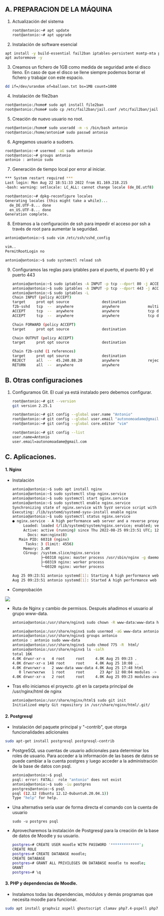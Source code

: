 ## A. PREPARACION DE LA MÁQUINA

1. Actualización del sistema

   ```bash
   root@antonio:~# apt update
   root@antonio:~# apt upgrade
   ```

2. Instalación de software esencial

```bash
apt install -y build-essential fail2ban iptables-persistent msmtp-mta python3-dev python3-pip libcurl4-openssl-dev libssl-dev htop git neovim wget curl tmux
apt autoremove -y
```

3. Creamos un fichero de 1GB como medida de seguridad ante el disco lleno. En caso de que el disco se llene siempre podemos borrar el fichero y trabajar con este espacio.

```bash
dd if=/dev/urandom of=balloon.txt bs=1MB count=1000
```

4. Instalación de file2ban 

```bash
root@antonio:/home# sudo apt install file2ban
root@antonio:/home# sudo cp /etc/fail2ban/jail.conf /etc/fail2ban/jail.local
```

5. Creación de nuevo usuario no root.

```bash
root@antonio:/home# sudo useradd -m -s /bin/bash antonio
root@antonio:/home/antonio# sudo passwd antonio
```

6. Agregamos usuario a sudoers.

```bash
root@antonio:~# usermod -aG sudo antonio
root@antonio:~# groups antonio
antonio : antonio sudo
```

7. Generación de tiempo local por error al iniciar.

```bash
*** System restart required ***
Last login: Mon Aug 22 18:51:33 2022 from 81.169.218.215
-bash: warning: setlocale: LC_ALL: cannot change locale (de_DE.utf8)

root@antonio:~# dpkg-reconfigure locales
Generating locales (this might take a while)...
  de_DE.UTF-8... done
  en_US.UTF-8... done
Generation complete.
```

8. Entramos a la configuración de ssh para impedir el acceso por ssh a través de root para aumentar la seguridad.

```bash
antonio@antonio:~$ sudo vim /etc/ssh/sshd_config

vim..
PermitRootLogin no

antonio@antonio:~$ sudo systemctl reload ssh
```

9. Configuramos las reglas para iptables para el puerto, el puerto 80 y el puerto 443

   ```bash
   antonio@antonio:~$ sudo iptables -A INPUT -p tcp --dport 80 -j ACCEPT
   antonio@antonio:~$ sudo iptables -A INPUT -p tcp --dport 443 -j ACCEPT
   antonio@antonio:~$ sudo iptables -L
   Chain INPUT (policy ACCEPT)
   target     prot opt source               destination
   f2b-sshd   tcp  --  anywhere             anywhere             multiport dports ssh
   ACCEPT     tcp  --  anywhere             anywhere             tcp dpt:http
   ACCEPT     tcp  --  anywhere             anywhere             tcp dpt:https
   
   Chain FORWARD (policy ACCEPT)
   target     prot opt source               destination
   
   Chain OUTPUT (policy ACCEPT)
   target     prot opt source               destination
   
   Chain f2b-sshd (1 references)
   target     prot opt source               destination
   REJECT     all  --  45.240.88.20         anywhere             reject-with icmp-port-unreachable
   RETURN     all  --  anywhere             anywhere
   
   ```

   

## B. Otras configuraciones

1. Configuramos Git. El cual ya está instalado pero debemos configurar.

   ```bash
   root@antonio:~# git --version
   git version 2.25.1
   
   root@antonio:~# git config --global user.name "Antonio"
   root@antonio:~# git config --global user.email "autonomoadame@gmail.com"
   root@antonio:~# git config --global core.editor "vim"
   
   root@antonio:~# git config --list
   user.name=Antonio
   user.email=autonomoadame@gmail.com
   ```



## C. Aplicaciones.

#### 	1.  Nginx

- Instalación 

  ```bash
  antonio@antonio:~$ sudo apt install nginx
  antonio@antonio:~$ sudo systemctl stop nginx.service
  antonio@antonio:~$ sudo systemctl start nginx.service
  antonio@antonio:~$ sudo systemctl enable nginx.service
  Synchronizing state of nginx.service with SysV service script with /lib/systemd/systemd-sysv-install.
  Executing: /lib/systemd/systemd-sysv-install enable nginx
  antonio@antonio:~$ sudo systemctl status nginx.service
  ● nginx.service - A high performance web server and a reverse proxy server
       Loaded: loaded (/lib/systemd/system/nginx.service; enabled; vendor preset: enabled)
       Active: active (running) since Thu 2022-08-25 09:23:51 UTC; 12s ago
         Docs: man:nginx(8)
     Main PID: 60318 (nginx)
        Tasks: 3 (limit: 4556)
       Memory: 3.4M
       CGroup: /system.slice/nginx.service
               ├─60318 nginx: master process /usr/sbin/nginx -g daemon on; master_process on;
               ├─60319 nginx: worker process
               └─60320 nginx: worker process
  
  Aug 25 09:23:51 antonio systemd[1]: Starting A high performance web server and a reverse proxy server...
  Aug 25 09:23:51 antonio systemd[1]: Started A high performance web server and a reverse proxy server.
  ```

- Comprobación

![](/home/siverio/Documentos/typoraImages/image-20220825112940971.png)

- Ruta de Nginx y cambio de permisos. Después añadimos el usuario al grupo www-data.

  ```bash
  antonio@antonio:/usr/share/nginx$ sudo chown -R www-data:www-data html/
  
  antonio@antonio:/usr/share/nginx$ sudo usermod -aG www-data antonio
  antonio@antonio:/usr/share/nginx$ groups antonio
  antonio : antonio sudo www-data
  antonio@antonio:/usr/share/nginx$ sudo chmod 775 -R  html/
  antonio@antonio:/usr/share/nginx$ ls -salh
  total 16K
  4.0K drwxr-xr-x   4 root     root     4.0K Aug 25 09:23 .
  4.0K drwxr-xr-x 148 root     root     4.0K Aug 25 10:08 ..
  4.0K drwxrwxr-x   2 www-data www-data 4.0K Aug 25 17:48 html
     0 lrwxrwxrwx   1 root     root       23 Apr 12 08:04 modules -> ../../lib/nginx/modules
  4.0K drwxr-xr-x   2 root     root     4.0K Aug 25 09:23 modules-available
  ```

- Tras ello iniciamos el proyecto .git en la carpeta principal de /usr/nginx/html de nginx

  ```bash
  antonio@antonio:/usr/share/nginx/html$ sudo git init
  Initialized empty Git repository in /usr/share/nginx/html/.git/
  ```

#### 2. Postgresql 

- Instalación del paquete principal y "-contrib", que otorga funcionalidades adicionales

```bash
sudo apt-get install postgresql postgresql-contrib	
```

- PostgreSQL usa cuentas de usuario adicionales para determinar los roles de usuario. Para acceder a la información de las bases de datos se puede cambiar a la cuenta postgres y luego acceder a la administración de la base de datos con psql.

  ```bash
  antonio@antonio:~$ psql
  psql: error: FATAL:  role "antonio" does not exist
  antonio@antonio:~$ sudo -iu postgres
  postgres@antonio:~$ psql
  psql (12.12 (Ubuntu 12.12-0ubuntu0.20.04.1))
  Type "help" for help.
  ```

- Una alternativa sería usar de forma directa el comando con la cuenta de usuario

  ```
  sudo -u postgres psql
  ```

- Aprovecharemos la instalación de Postgresql para la creación de la base de datos de Moodle y su usuario.

  ```bash
  postgres=# CREATE USER moodle WITH PASSWORD '*************';
  CREATE ROLE
  postgres=# CREATE DATABASE moodle;
  CREATE DATABASE
  postgres=# GRANT ALL PRIVILEGES ON DATABASE moodle to moodle;
  GRANT
  postgres=# \q
  ```

#### 3. PHP y dependencias de Moodle.

- Instalamos todas las dependencias, módulos y demás programas que necesita moodle para funcionar.

```bash
sudo apt install graphviz aspell ghostscript clamav php7.4-pspell php7.4-curl php7.4-gd php7.4-intl php7.4-mysql php7.4-xml php7.4-xmlrpc php7.4-ldap php7.4-zip php7.4-soap php7.4-mbstring libmagic-mgc libmagic1 php7.4-cli php7.4-fpm php7.4-json php7.4-opcache php7.4-pgsql php7.4-readline
```

